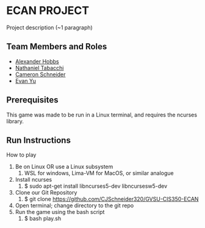 # ECAN PROJECT

Project description (~1 paragraph)

## Team Members and Roles

* [Alexander Hobbs](https://github.com/hobbsAlex/CIS350-HW2-HOBBS)
* [Nathaniel Tabacchi](https://github.com/DireTabacchi/CIS350-HW2-Tabacchi)
* [Cameron Schneider](https://github.com/CJSchneider320/CIS350-HW2-Schneider)
* [Evan Yu](https://github.com/evanyu10/CIS350-HW2-Yu)

## Prerequisites
This game was made to be run in a Linux terminal, and requires the ncurses library.
## Run Instructions
How to play
1. Be on Linux OR use a Linux subsystem
	1. WSL for windows, Lima-VM for MacOS, or similar analogue
2. Install ncurses
	1. $ sudo apt-get install libncurses5-dev libncursesw5-dev
3. Clone our Git Repository
	1. $ git clone https://github.com/CJSchneider320/GVSU-CIS350-ECAN
4. Open terminal; change directory to the git repo
5. Run the game using the bash script
	1. $ bash play.sh